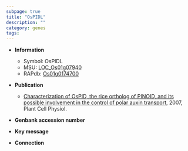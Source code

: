```yaml
---
subpage: true
title: "OsPIDL"
description: ""
category: genes
tags: 
---
```


* **Information**  
    + Symbol: OsPIDL  
    + MSU: [LOC_Os01g07940](http://rice.plantbiology.msu.edu/cgi-bin/ORF_infopage.cgi?orf=LOC_Os01g07940)  
    + RAPdb: [Os01g0174700](http://rapdb.dna.affrc.go.jp/viewer/gbrowse_details/irgsp1?name=Os01g0174700)  

* **Publication**  
    + [Characterization of OsPID, the rice ortholog of PINOID, and its possible involvement in the control of polar auxin transport](http://www.ncbi.nlm.nih.gov/pubmed?term=Characterization+of+OsPID,+the+rice+ortholog+of+PINOID,+and+its+possible+involvement+in+the+control+of+polar+auxin+transport%5BTitle%5D), 2007, Plant Cell Physiol.

* **Genbank accession number**  

* **Key message**  

* **Connection**  



